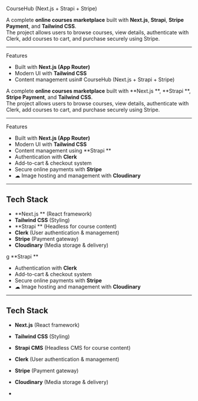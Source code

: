  CourseHub (Next.js + Strapi + Stripe)

A complete **online courses marketplace** built with **Next.js**, **Strapi**, **Stripe Payment**, and **Tailwind CSS**.  
The project allows users to browse courses, view details, authenticate with Clerk, add courses to cart, and purchase securely using Stripe.

---

 Features

-  Built with **Next.js (App Router)**
-  Modern UI with **Tailwind CSS**
-  Content management usin#  CourseHub (Next.js  + Strapi + Stripe)

A complete **online courses marketplace** built with **Next.js **, **Strapi **, **Stripe Payment**, and **Tailwind CSS**.  
The project allows users to browse courses, view details, authenticate with Clerk, add courses to cart, and purchase securely using Stripe.

---

 Features

-  Built with **Next.js (App Router)**
-  Modern UI with **Tailwind CSS**
-  Content management using **Strapi **
-  Authentication with **Clerk**
-  Add-to-cart & checkout system
-  Secure online payments with **Stripe**
- ☁ Image hosting and management with **Cloudinary**

---

##  Tech Stack

- **Next.js ** (React framework)
- **Tailwind CSS** (Styling)
- **Strapi ** (Headless  for course content)
- **Clerk** (User authentication & management)
- **Stripe** (Payment gateway)
- **Cloudinary** (Media storage & delivery)


g **Strapi **
-  Authentication with **Clerk**
-  Add-to-cart & checkout system
-  Secure online payments with **Stripe**
- ☁ Image hosting and management with **Cloudinary**

---

##  Tech Stack

- **Next.js** (React framework)
- **Tailwind CSS** (Styling)
- **Strapi CMS** (Headless CMS for course content)
- **Clerk** (User authentication & management)
- **Stripe** (Payment gateway)
- **Cloudinary** (Media storage & delivery)

-
